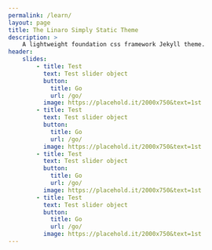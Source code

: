 ```yaml
---
permalink: /learn/
layout: page
title: The Linaro Simply Static Theme
description: >
    A lightweight foundation css framework Jekyll theme.
header:
    slides:
        - title: Test
          text: Test slider object
          button:
            title: Go
            url: /go/
          image: https://placehold.it/2000x750&text=1st
        - title: Test
          text: Test slider object
          button:
            title: Go
            url: /go/
          image: https://placehold.it/2000x750&text=1st
        - title: Test
          text: Test slider object
          button:
            title: Go
            url: /go/
          image: https://placehold.it/2000x750&text=1st
        - title: Test
          text: Test slider object
          button:
            title: Go
            url: /go/
          image: https://placehold.it/2000x750&text=1st
---
```

